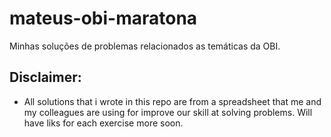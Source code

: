 # mateus-obi-maratona
Minhas soluções de problemas relacionados as temáticas da OBI.

## Disclaimer:

- All solutions that i wrote in this repo are from a spreadsheet
that me and my colleagues are using for improve our skill at 
solving problems. Will have liks for each exercise more soon.

